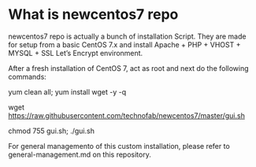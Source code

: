 # What is newcentos7 repo

newcentos7 repo is actually a bunch of installation Script.
They are made for setup from a basic CentOS 7.x and install Apache + PHP + VHOST + MYSQL + SSL Let’s Encrypt environment.

After a fresh installation of CentOS 7, act as root and next do the following commands:

yum clean all; yum install wget -y -q

wget https://raw.githubusercontent.com/technofab/newcentos7/master/gui.sh 

chmod 755 gui.sh; ./gui.sh

For general managemento of this custom installation, please refer to general-management.md on this repository.